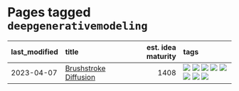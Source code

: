 # Pages tagged `deepgenerativemodeling`

|last_modified|title|est. idea maturity|tags
|:---|:---|---:|:---|
|2023-04-07|[Brushstroke Diffusion](../brushstroke-diffusion.md)|1408|[![](https://img.shields.io/badge/tag-artisticstyletransfer-c92725)](../tags/artisticstyletransfer.md) [![](https://img.shields.io/badge/tag-creativity-43d799)](../tags/creativity.md) [![](https://img.shields.io/badge/tag-deepgenerativemodeling-d548d8)](../tags/deepgenerativemodeling.md) [![](https://img.shields.io/badge/tag-experimental-6013c8)](../tags/experimental.md) [![](https://img.shields.io/badge/tag-image_processing-98b52b)](../tags/image_processing.md) [![](https://img.shields.io/badge/tag-modeltraining-7fe3bd)](../tags/modeltraining.md) [![](https://img.shields.io/badge/tag-painting-1dc0d1)](../tags/painting.md) [![](https://img.shields.io/badge/tag-wip-a68128)](../tags/wip.md)|
